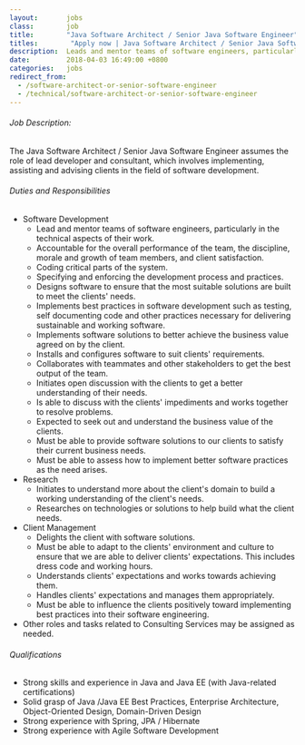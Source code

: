 ```yaml
---
layout:       jobs
class:        job
title:        "Java Software Architect / Senior Java Software Engineer"
titles:        "Apply now | Java Software Architect / Senior Java Software Engineer"
description:  Leads and mentor teams of software engineers, particularly in the technical aspects of their work.
date:         2018-04-03 16:49:00 +0800
categories:   jobs
redirect_from:
  - /software-architect-or-senior-software-engineer
  - /technical/software-architect-or-senior-software-engineer
---
```

<!-- Do not leave new lines after each element. Elements after new lines will not be rendered. -->
<h6 class="-dark">Job Description:</h6>
<p>
  The Java Software Architect / Senior Java Software Engineer assumes the role of lead developer and consultant, which involves implementing, assisting and advising clients in the field of software development.
</p>
<h6 class="-dark">Duties and Responsibilities</h6>
<ul>
  <li>Software Development
    <ul>
      <li>Lead and mentor teams of software engineers, particularly in the technical aspects of their work.</li>
      <li>Accountable for the overall performance of the team, the discipline, morale and growth of team members, and client satisfaction.
</li>
      <li>Coding critical parts of the system.</li>
      <li>Specifying and enforcing the development process and practices.</li>
      <li>Designs software to ensure that the most suitable solutions are built to meet the clients' needs.</li>
      <li>Implements best practices in software development such as testing, self documenting code and other practices necessary for delivering sustainable and working software.</li>
      <li>Implements software solutions to better achieve the business value agreed on by the client.</li>
      <li>Installs and configures software to suit clients' requirements.</li>
      <li>Collaborates with teammates and other stakeholders to get the best output of the team.</li>
      <li>Initiates open discussion with the clients to get a better understanding of their needs.</li>
      <li>Is able to discuss with the clients' impediments and works together to resolve problems.</li>
      <li>Expected to seek out and understand the business value of the clients.</li>
      <li>Must be able to provide software solutions to our clients to satisfy their current business needs.</li>
      <li>Must be able to assess how to implement better software practices as the need arises.</li>  
    </ul>
  </li>
  <li>Research
    <ul>
      <li>Initiates to understand more about the client's domain to build a working understanding of the client's needs.</li>
      <li>Researches on technologies or solutions to help build what the client needs.</li>
    </ul>
  </li>
  <li>Client Management
    <ul>
      <li>Delights the client with software solutions.</li>
      <li>Must be able to adapt to the clients' environment and culture to ensure that we are able to deliver clients' expectations. This includes dress code and working hours.</li>
      <li>Understands clients' expectations and works towards achieving them.</li>
      <li>Handles clients' expectations and manages them appropriately.</li>
      <li>Must be able to influence the clients positively toward implementing best practices into their software engineering.</li>
      </ul>
  </li>
  <li>Other roles and tasks related to Consulting Services may be assigned as needed.</li>
</ul>
<h6 class="-dark">Qualifications</h6>
<ul>
  <li>Strong skills and experience in Java and Java EE (with Java-related certifications)</li>
  <li>Solid grasp of Java /Java EE Best Practices, Enterprise Architecture, Object-Oriented Design, Domain-Driven Design</li>
  <li>Strong experience with Spring, JPA / Hibernate</li>
  <li>Strong experience with Agile Software Development</li>
</ul>





